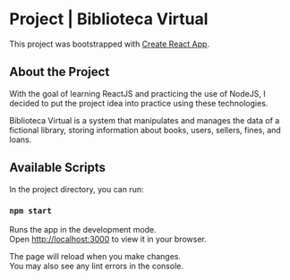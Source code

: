 # Project | Biblioteca Virtual

This project was bootstrapped with [Create React App](https://github.com/facebook/create-react-app).

## About the Project

<p>With the goal of learning ReactJS and practicing the use of NodeJS, I decided to put the project idea into practice using these technologies.</p>
<p>Biblioteca Virtual is a system that manipulates and manages the data of a fictional library, storing information about books, users, sellers, fines, and loans.</p>

## Available Scripts

In the project directory, you can run:

### `npm start`

Runs the app in the development mode.\
Open [http://localhost:3000](http://localhost:3000) to view it in your browser.

The page will reload when you make changes.\
You may also see any lint errors in the console.
